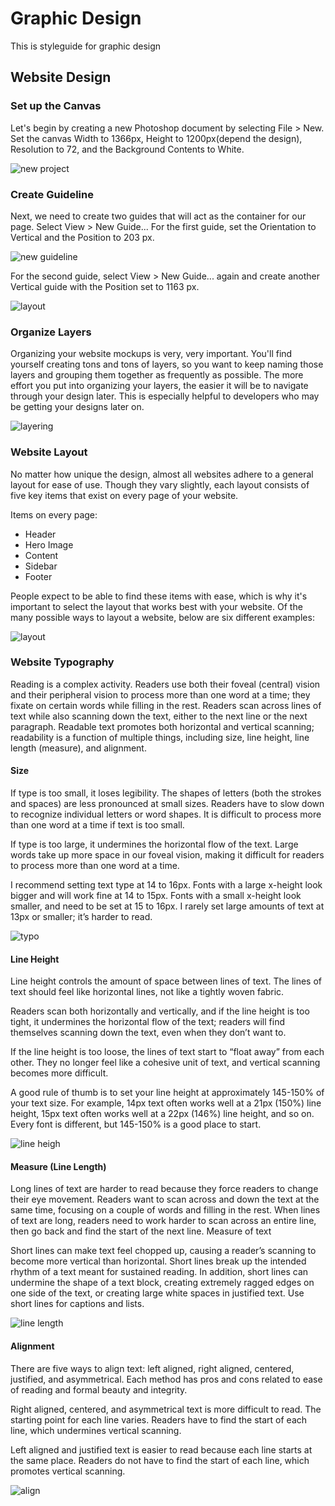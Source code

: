 # Graphic Design

This is styleguide for graphic design

## Website Design

### Set up the Canvas

Let's begin by creating a new Photoshop document by selecting File > New.
Set the canvas Width to 1366px, Height to 1200px(depend the design), Resolution to 72, and the Background Contents to White.

![new project](https://cloud.githubusercontent.com/assets/15760221/11083499/08807daa-87e5-11e5-9a2a-62f33a2f85ca.png)

### Create Guideline

Next, we need to create two guides that will act as the container for our page.
Select View > New Guide...
For the first guide, set the Orientation to Vertical and the Position to 203 px.

![new guideline](https://cloud.githubusercontent.com/assets/15760221/11083525/37945aee-87e5-11e5-9678-1928d054f578.png)

For the second guide, select View > New Guide... again and create another Vertical guide with the Position set to 1163 px.

![layout](https://cloud.githubusercontent.com/assets/15760221/11085794/3c1a6bac-87ff-11e5-9e5d-f5f4eb820612.png)

### Organize Layers

Organizing your website mockups is very, very important. You'll find yourself creating tons and tons of layers, so you want to keep naming those layers and grouping them together as frequently as possible. The more effort you put into organizing your layers, the easier it will be to navigate through your design later. This is especially helpful to developers who may be getting your designs later on. 

![layering](https://cloud.githubusercontent.com/assets/15760221/11083548/6e911140-87e5-11e5-8d42-b97209e777f6.png)

### Website Layout

No matter how unique the design, almost all websites adhere to a general layout for ease of use. Though they vary slightly, each layout consists of five key items that exist on every page of your website.

Items on every page:
- Header
- Hero Image
- Content
- Sidebar
- Footer

People expect to be able to find these items with ease, which is why it's important to select the layout that works best with your website. Of the many possible ways to layout a website, below are six different examples: 

![layout](https://cloud.githubusercontent.com/assets/15760221/11083869/3e2f7d1c-87e9-11e5-99aa-57adc6fea8f8.png)

### Website Typography

Reading is a complex activity. Readers use both their foveal (central) vision and their peripheral vision to process more than one word at a time; they fixate on certain words while filling in the rest. Readers scan across lines of text while also scanning down the text, either to the next line or the next paragraph. Readable text promotes both horizontal and vertical scanning; readability is a function of multiple things, including size, line height, line length (measure), and alignment.

#### Size

If type is too small, it loses legibility. The shapes of letters (both the strokes and spaces) are less pronounced at small sizes. Readers have to slow down to recognize individual letters or word shapes. It is difficult to process more than one word at a time if text is too small.

If type is too large, it undermines the horizontal flow of the text. Large words take up more space in our foveal vision, making it difficult for readers to process more than one word at a time.

I recommend setting text type at 14 to 16px. Fonts with a large x-height look bigger and will work fine at 14 to 15px. Fonts with a small x-height look smaller, and need to be set at 15 to 16px. I rarely set large amounts of text at 13px or smaller; it’s harder to read.

![typo](https://cloud.githubusercontent.com/assets/15760221/11085170/159192c8-87f8-11e5-8c24-a1bf0c00ea91.png)

#### Line Height

Line height controls the amount of space between lines of text. The lines of text should feel like horizontal lines, not like a tightly woven fabric.

Readers scan both horizontally and vertically, and if the line height is too tight, it undermines the horizontal flow of the text; readers will find themselves scanning down the text, even when they don’t want to.

If the line height is too loose, the lines of text start to “float away” from each other. They no longer feel like a cohesive unit of text, and vertical scanning becomes more difficult.

A good rule of thumb is to set your line height at approximately 145-150% of your text size. For example, 14px text often works well at a 21px (150%) line height, 15px text often works well at a 22px (146%) line height, and so on. Every font is different, but 145-150% is a good place to start.

![line heigh](https://cloud.githubusercontent.com/assets/15760221/11085719/76909c12-87fe-11e5-890b-cb0dbf441eff.png)

#### Measure (Line Length)

Long lines of text are harder to read because they force readers to change their eye movement. Readers want to scan across and down the text at the same time, focusing on a couple of words and filling in the rest. When lines of text are long, readers need to work harder to scan across an entire line, then go back and find the start of the next line.
Measure of text

Short lines can make text feel chopped up, causing a reader’s scanning to become more vertical than horizontal. Short lines break up the intended rhythm of a text meant for sustained reading. In addition, short lines can undermine the shape of a text block, creating extremely ragged edges on one side of the text, or creating large white spaces in justified text. Use short lines for captions and lists.

![line length](https://cloud.githubusercontent.com/assets/15760221/11085728/8effe69a-87fe-11e5-8b04-7aa8b1047614.png)

#### Alignment

There are five ways to align text: left aligned, right aligned, centered, justified, and asymmetrical. Each method has pros and cons related to ease of reading and formal beauty and integrity.

Right aligned, centered, and asymmetrical text is more difficult to read. The starting point for each line varies. Readers have to find the start of each line, which undermines vertical scanning.

Left aligned and justified text is easier to read because each line starts at the same place. Readers do not have to find the start of each line, which promotes vertical scanning.

![align](https://cloud.githubusercontent.com/assets/15760221/11085741/b1e8c2d0-87fe-11e5-9f5b-b3b5b760ad07.png)
